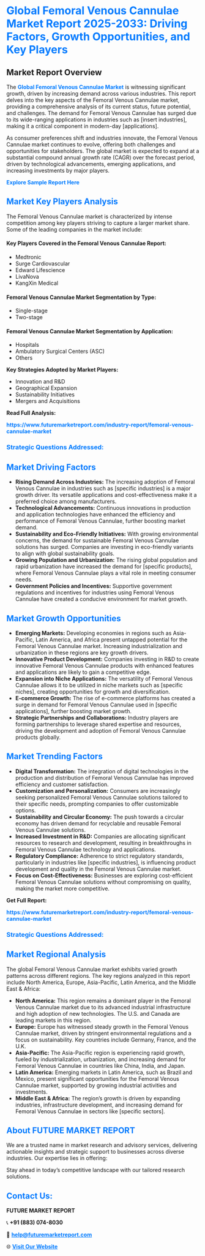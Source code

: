 <h1 style="color: #007BFF;">Global Femoral Venous Cannulae Market Report 2025-2033: Driving Factors, Growth Opportunities, and Key Players</h1>

<section id="overview">
<h2>Market Report Overview</h2>
<p>The <a href="https://www.futuremarketreport.com/industry-report/femoral-venous-cannulae-market" style="color: #007BFF; text-decoration: none;"><strong>Global Femoral Venous Cannulae Market</strong></a> is witnessing significant growth, driven by increasing demand across various industries. This report delves into the key aspects of the Femoral Venous Cannulae market, providing a comprehensive analysis of its current status, future potential, and challenges. The demand for Femoral Venous Cannulae has surged due to its wide-ranging applications in industries such as [insert industries], making it a critical component in modern-day [applications].</p>
<p>As consumer preferences shift and industries innovate, the Femoral Venous Cannulae market continues to evolve, offering both challenges and opportunities for stakeholders. The global market is expected to expand at a substantial compound annual growth rate (CAGR) over the forecast period, driven by technological advancements, emerging applications, and increasing investments by major players.</p>
</section>

<section id="overview">
<p><a href="https://www.futuremarketreport.com/request-sample/reportId=78549" style="color: #007BFF; text-decoration: none;"><strong>Explore Sample Report Here</strong></a></p>
</section>

<section id="key-players">
<h2 style="color: #007BFF;">Market Key Players Analysis</h2>
<p>The Femoral Venous Cannulae market is characterized by intense competition among key players striving to capture a larger market share. Some of the leading companies in the market include:</p>
<h4>Key Players Covered in the Femoral Venous Cannulae Report:</h4>
<ul><li>Medtronic</li><li>Surge Cardiovascular</li><li>Edward Lifescience</li><li>LivaNova</li><li>KangXin Medical</li></ul>
<h4>Femoral Venous Cannulae Market Segmentation by Type:</h4>
<ul><li>Single-stage</li><li>Two-stage</li></ul>

<h4>Femoral Venous Cannulae Market Segmentation by Application:</h4>
<ul><li>Hospitals</li><li>Ambulatory Surgical Centers (ASC)</li><li>Others</li></ul>
<p><strong>Key Strategies Adopted by Market Players:</strong></p>
<ul>
<li>Innovation and R&D</li>
<li>Geographical Expansion</li>
<li>Sustainability Initiatives</li>
<li>Mergers and Acquisitions</li>
</ul>
</section>

<section>
<p><strong>Read Full Analysis: </strong></p><a href="https://www.futuremarketreport.com/industry-report/femoral-venous-cannulae-market" style="color: #007BFF; text-decoration: none;"><strong>https://www.futuremarketreport.com/industry-report/femoral-venous-cannulae-market</strong></a>
<h3 style="color: #007BFF;">Strategic Questions Addressed:</h3>
</section>

<section id="driving-factors">
<h2 style="color: #007BFF;">Market Driving Factors</h2>
<ul>
<li><strong>Rising Demand Across Industries:</strong> The increasing adoption of Femoral Venous Cannulae in industries such as [specific industries] is a major growth driver. Its versatile applications and cost-effectiveness make it a preferred choice among manufacturers.</li>
<li><strong>Technological Advancements:</strong> Continuous innovations in production and application technologies have enhanced the efficiency and performance of Femoral Venous Cannulae, further boosting market demand.</li>
<li><strong>Sustainability and Eco-Friendly Initiatives:</strong> With growing environmental concerns, the demand for sustainable Femoral Venous Cannulae solutions has surged. Companies are investing in eco-friendly variants to align with global sustainability goals.</li>
<li><strong>Growing Population and Urbanization:</strong> The rising global population and rapid urbanization have increased the demand for [specific products], where Femoral Venous Cannulae plays a vital role in meeting consumer needs.</li>
<li><strong>Government Policies and Incentives:</strong> Supportive government regulations and incentives for industries using Femoral Venous Cannulae have created a conducive environment for market growth.</li>
</ul>
</section>

<section id="growth-opportunities">
<h2 style="color: #007BFF;">Market Growth Opportunities</h2>
<ul>
<li><strong>Emerging Markets:</strong> Developing economies in regions such as Asia-Pacific, Latin America, and Africa present untapped potential for the Femoral Venous Cannulae market. Increasing industrialization and urbanization in these regions are key growth drivers.</li>
<li><strong>Innovative Product Development:</strong> Companies investing in R&D to create innovative Femoral Venous Cannulae products with enhanced features and applications are likely to gain a competitive edge.</li>
<li><strong>Expansion into Niche Applications:</strong> The versatility of Femoral Venous Cannulae allows it to be utilized in niche markets such as [specific niches], creating opportunities for growth and diversification.</li>
<li><strong>E-commerce Growth:</strong> The rise of e-commerce platforms has created a surge in demand for Femoral Venous Cannulae used in [specific applications], further boosting market growth.</li>
<li><strong>Strategic Partnerships and Collaborations:</strong> Industry players are forming partnerships to leverage shared expertise and resources, driving the development and adoption of Femoral Venous Cannulae products globally.</li>
</ul>
</section>

<section id="trending-factors">
<h2 style="color: #007BFF;">Market Trending Factors</h2>
<ul>
<li><strong>Digital Transformation:</strong> The integration of digital technologies in the production and distribution of Femoral Venous Cannulae has improved efficiency and customer satisfaction.</li>
<li><strong>Customization and Personalization:</strong> Consumers are increasingly seeking personalized Femoral Venous Cannulae solutions tailored to their specific needs, prompting companies to offer customizable options.</li>
<li><strong>Sustainability and Circular Economy:</strong> The push towards a circular economy has driven demand for recyclable and reusable Femoral Venous Cannulae solutions.</li>
<li><strong>Increased Investment in R&D:</strong> Companies are allocating significant resources to research and development, resulting in breakthroughs in Femoral Venous Cannulae technology and applications.</li>
<li><strong>Regulatory Compliance:</strong> Adherence to strict regulatory standards, particularly in industries like [specific industries], is influencing product development and quality in the Femoral Venous Cannulae market.</li>
<li><strong>Focus on Cost-Effectiveness:</strong> Businesses are exploring cost-efficient Femoral Venous Cannulae solutions without compromising on quality, making the market more competitive.</li>
</ul>
</section>

<section>
<p><strong>Get Full Report: </strong></p><a href="https://www.futuremarketreport.com/industry-report/femoral-venous-cannulae-market" style="color: #007BFF; text-decoration: none;"><strong>https://www.futuremarketreport.com/industry-report/femoral-venous-cannulae-market</strong></a>
<h3 style="color: #007BFF;">Strategic Questions Addressed:</h3>
</section>


<section id="regional-analysis">
<h2 style="color: #007BFF;">Market Regional Analysis</h2>
<p>The global Femoral Venous Cannulae market exhibits varied growth patterns across different regions. The key regions analyzed in this report include North America, Europe, Asia-Pacific, Latin America, and the Middle East & Africa:</p>
<ul>
<li><strong>North America:</strong> This region remains a dominant player in the Femoral Venous Cannulae market due to its advanced industrial infrastructure and high adoption of new technologies. The U.S. and Canada are leading markets in this region.</li>
<li><strong>Europe:</strong> Europe has witnessed steady growth in the Femoral Venous Cannulae market, driven by stringent environmental regulations and a focus on sustainability. Key countries include Germany, France, and the U.K.</li>
<li><strong>Asia-Pacific:</strong> The Asia-Pacific region is experiencing rapid growth, fueled by industrialization, urbanization, and increasing demand for Femoral Venous Cannulae in countries like China, India, and Japan.</li>
<li><strong>Latin America:</strong> Emerging markets in Latin America, such as Brazil and Mexico, present significant opportunities for the Femoral Venous Cannulae market, supported by growing industrial activities and investments.</li>
<li><strong>Middle East & Africa:</strong> The region’s growth is driven by expanding industries, infrastructure development, and increasing demand for Femoral Venous Cannulae in sectors like [specific sectors].</li>
</ul>
</section>

<footer>
<h2 style="color: #007BFF;">About FUTURE MARKET REPORT</h2>
<p>We are a trusted name in market research and advisory services, delivering actionable insights and strategic support to businesses across diverse industries. Our expertise lies in offering:</p>

<p>Stay ahead in today’s competitive landscape with our tailored research solutions.</p>

<h2 style="color: #007BFF;">Contact Us:</h2>
<p><strong>FUTURE MARKET REPORT</strong></p>
<p>📞 <strong>+91 (883) 074-8030</strong></p>
<p>📧 <strong><a href="mailto:help@futuremarketreport.com" style="color: #007BFF;">help@futuremarketreport.com</a></strong></p>
<p>🌐 <strong><a href="https://www.futuremarketreport.com/" style="color: #007BFF;">Visit Our Website</a></strong></p>
</footer>